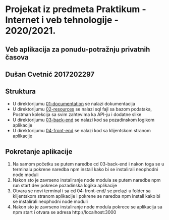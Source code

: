 # Projekat iz predmeta Praktikum - Internet i veb tehnologije - 2020/2021.
## Veb aplikacija za ponudu-potražnju privatnih časova
## Dušan Cvetnić 2017202297
## Struktura

* U direktorijumu [01-documentation](./01-documentation) se nalazi dokumentacija 
* U direktorijumu [02-resources](./02-resources) se nalazi sql fajl sa bazom podataka, Postman kolekcija sa svim zahtevima ka API-ju i dodatne slike
* U direktorijumu [03-back-end](./03-back-end) se nalazi kod sa pozadinskom logikom aplikacije
* U direktorijumu [04-front-end](./04-front-end) se nalazi kod sa klijentskom stranom aplikacije

## Pokretanje aplikacije

1. Na samom početku se putem naredbe cd 03-back-end i nakon toga se u terminalu pokrene naredba npm install kako bi se instalirali neophodni node moduli
2. Nakon sto je zavrseno instaliranje node modula se putem naredbe npm run start:dev pokrece pozadinska logika aplikacije
3. Otvara se novi terminal i sa cd 04-front-end/ se prelazi u folder sa klijentskom stranom aplikacije i pokrene se naredba npm install kako bi se instalirali neophodni node moduli
4. Nakon sto je zavrseno instaliranje node modula pokrece se aplikacija sa npm start i otvara se adresa http://localhost:3000
